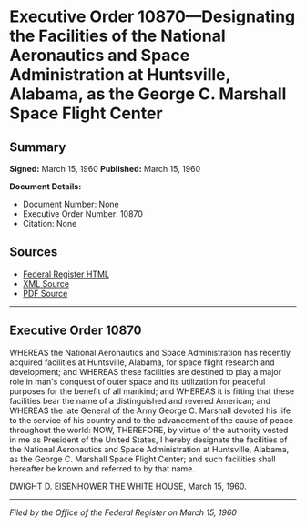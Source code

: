 # Executive Order 10870—Designating the Facilities of the National Aeronautics and Space Administration at Huntsville, Alabama, as the George C. Marshall Space Flight Center

## Summary

**Signed:** March 15, 1960
**Published:** March 15, 1960

**Document Details:**
- Document Number: None
- Executive Order Number: 10870
- Citation: None

## Sources
- [Federal Register HTML](https://www.presidency.ucsb.edu/documents/executive-order-10870-designating-the-facilities-the-national-aeronautics-and-space)
- [XML Source](None)
- [PDF Source](None)

---

## Executive Order 10870

WHEREAS the National Aeronautics and Space Administration has recently acquired facilities at Huntsville, Alabama, for space flight research and development; and
WHEREAS these facilities are destined to play a major role in man's conquest of outer space and its utilization for peaceful purposes for the benefit of all mankind; and
WHEREAS it is fitting that these facilities bear the name of a distinguished and revered American; and
WHEREAS the late General of the Army George C. Marshall devoted his life to the service of his country and to the advancement of the cause of peace throughout the world:
NOW, THEREFORE, by virtue of the authority vested in me as President of the United States, I hereby designate the facilities of the National Aeronautics and Space Administration at Huntsville, Alabama, as the George C. Marshall Space Flight Center; and such facilities shall hereafter be known and referred to by that name.

DWIGHT D. EISENHOWER
THE WHITE HOUSE,
March 15, 1960.

---

*Filed by the Office of the Federal Register on March 15, 1960*
